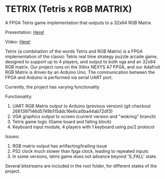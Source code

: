 # TETRIX (Tetris x RGB MATRIX)
A FPGA Tetris game implementation that outputs to a 32x64 RGB Matrix

Presentation: [Here!](https://docs.google.com/presentation/d/1lpAguwqQLs3ycHhpyAirgHyVBe7RRwruO7fxQZyo7Tg/edit?usp=sharing)

Video: [Here!](https://photos.app.goo.gl/W233BH4cUqPoVVaR9)

Tetrix (a combination of the words Tetris and RGB Matrix) is a FPGA implementation of the classic Tetris real time strategy puzzle arcade game, designed to support up to 4 players, and output to both vga and an 32x64 RGB matrix. Our project runs on the Xilinx NEXYS A7 FPGA, and our Adafruit RGB Matrix is driven by an Arduino Uno. The communication between the FPGA and Arduino is performed via serial UART port.

Currently, the project has varying functionality

Functionality:
1. UART RGB Matrix output to Arduino (previous version) (git checkout 2661397146d5749b115ddc16e6ca0ba44ab72df3)
2. VGA graphics output to screen (current version and "wokring" branch)
3. Tetris game logic (Game board and falling block)
4. Keyboard input module, 4 players with 1 keyboard using ps/2 protocol

Issues:
1. RGB matrix output has artifacting/trailing issue
2. PS2 clock much slower than fpga clock, leading to repeated inputs
3. In some versions, tetris game does not advance beyond 'S_FALL' state.

Several bitstreams are included in the root folder, for different states of the project.
